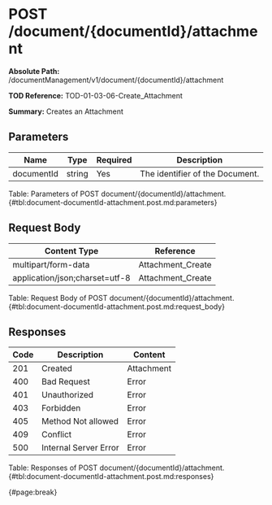 <!--
    ATTENTION: This file was generated via gradle!
               Do NOT manually edit this file! Any such changes will be overwritten!
-->

# POST /document/{documentId}/attachment

**Absolute Path:** /documentManagement/v1/document/{documentId}/attachment

**TOD Reference:** TOD-01-03-06-Create_Attachment

**Summary:** Creates an Attachment

## Parameters

| Name | Type | Required | Description |
| ------ | ------ | --- | ------------ |
| documentId | string | Yes | The identifier of the Document. |

Table: Parameters of POST document/{documentId}/attachment. {#tbl:document-documentId-attachment.post.md:parameters}

## Request Body

| Content Type | Reference |
|--------------|-----------|
| multipart/form-data | Attachment_Create |
| application/json;charset=utf-8 | Attachment_Create |

Table: Request Body of POST document/{documentId}/attachment. {#tbl:document-documentId-attachment.post.md:request_body}

## Responses

| Code | Description | Content |
|------|-------------|---------|
| 201 | Created | Attachment |
| 400 | Bad Request | Error |
| 401 | Unauthorized | Error |
| 403 | Forbidden | Error |
| 405 | Method Not allowed | Error |
| 409 | Conflict | Error |
| 500 | Internal Server Error | Error |

Table: Responses of POST document/{documentId}/attachment. {#tbl:document-documentId-attachment.post.md:responses}

{#page:break}
